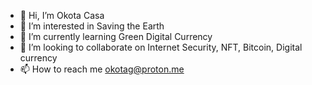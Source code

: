 - 👋 Hi, I’m Okota Casa
- 👀 I’m interested in Saving the Earth
- 🌱 I’m currently learning Green Digital Currency
- 💞️ I’m looking to collaborate on Internet Security, NFT, Bitcoin, Digital currency
- 📫 How to reach me okotag@proton.me

<!---
Okotag/Okotag is a ✨ special ✨ repository because its `README.md` (this file) appears on your GitHub profile.
You can click the Preview link to take a look at your changes.
--->
